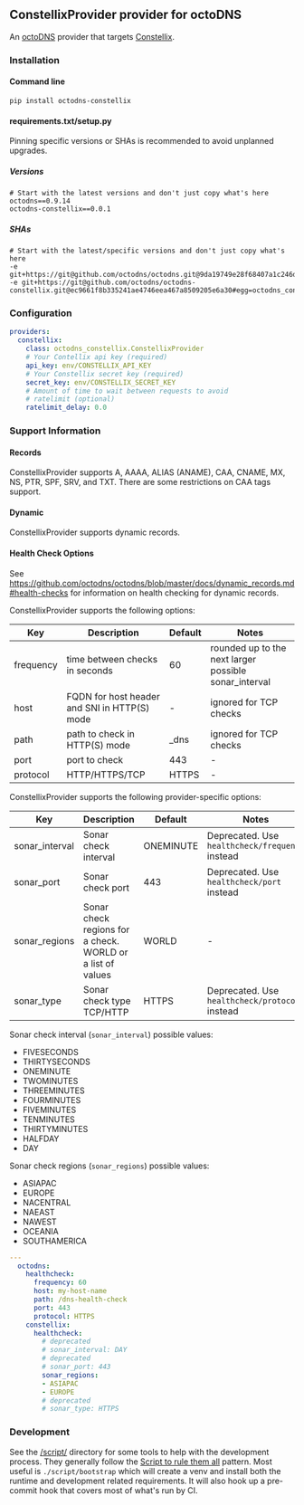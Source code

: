 ## ConstellixProvider provider for octoDNS

An [octoDNS](https://github.com/octodns/octodns/) provider that targets [Constellix](https://constellix.com/).

### Installation

#### Command line

```
pip install octodns-constellix
```

#### requirements.txt/setup.py

Pinning specific versions or SHAs is recommended to avoid unplanned upgrades.

##### Versions

```
# Start with the latest versions and don't just copy what's here
octodns==0.9.14
octodns-constellix==0.0.1
```

##### SHAs

```
# Start with the latest/specific versions and don't just copy what's here
-e git+https://git@github.com/octodns/octodns.git@9da19749e28f68407a1c246dfdf65663cdc1c422#egg=octodns
-e git+https://git@github.com/octodns/octodns-constellix.git@ec9661f8b335241ae4746eea467a8509205e6a30#egg=octodns_constellix
```

### Configuration

```yaml
providers:
  constellix:
    class: octodns_constellix.ConstellixProvider
    # Your Contellix api key (required)
    api_key: env/CONSTELLIX_API_KEY
    # Your Constellix secret key (required)
    secret_key: env/CONSTELLIX_SECRET_KEY
    # Amount of time to wait between requests to avoid
    # ratelimit (optional)
    ratelimit_delay: 0.0
```

### Support Information

#### Records

ConstellixProvider supports A, AAAA, ALIAS (ANAME), CAA, CNAME, MX, NS, PTR, SPF, SRV, and TXT. There are some restrictions on CAA tags support.

#### Dynamic

ConstellixProvider supports dynamic records.

#### Health Check Options

See https://github.com/octodns/octodns/blob/master/docs/dynamic_records.md#health-checks for information on health checking for dynamic records.

ConstellixProvider supports the following options:

| Key | Description | Default | Notes |
|--|--|--|--|
| frequency | time between checks in seconds | 60 | rounded up to the next larger possible sonar_interval |
| host | FQDN for host header and SNI in HTTP(S) mode | - | ignored for TCP checks |
| path | path to check in HTTP(S) mode | _dns | ignored for TCP checks |
| port | port to check | 443 | - |
| protocol | HTTP/HTTPS/TCP | HTTPS | - |

ConstellixProvider supports the following provider-specific options:

| Key | Description | Default | Notes |
|--|--|--|--|
| sonar_interval | Sonar check interval | ONEMINUTE | Deprecated. Use `healthcheck/frequency` instead |
| sonar_port | Sonar check port | 443 | Deprecated. Use `healthcheck/port` instead |
| sonar_regions | Sonar check regions for a check. WORLD or a list of values | WORLD | - |
| sonar_type | Sonar check type TCP/HTTP | HTTPS | Deprecated. Use `healthcheck/protocol` instead |

Sonar check interval (`sonar_interval`) possible values:

* FIVESECONDS
* THIRTYSECONDS
* ONEMINUTE
* TWOMINUTES
* THREEMINUTES
* FOURMINUTES
* FIVEMINUTES
* TENMINUTES
* THIRTYMINUTES
* HALFDAY
* DAY

Sonar check regions (`sonar_regions`) possible values:

* ASIAPAC
* EUROPE
* NACENTRAL
* NAEAST
* NAWEST
* OCEANIA
* SOUTHAMERICA

```yaml
---
  octodns:
    healthcheck:
      frequency: 60
      host: my-host-name
      path: /dns-health-check
      port: 443
      protocol: HTTPS
    constellix:
      healthcheck:
        # deprecated
        # sonar_interval: DAY
        # deprecated
        # sonar_port: 443
        sonar_regions:
        - ASIAPAC
        - EUROPE
        # deprecated
        # sonar_type: HTTPS
```

### Development

See the [/script/](/script/) directory for some tools to help with the development process. They generally follow the [Script to rule them all](https://github.com/github/scripts-to-rule-them-all) pattern. Most useful is `./script/bootstrap` which will create a venv and install both the runtime and development related requirements. It will also hook up a pre-commit hook that covers most of what's run by CI.

